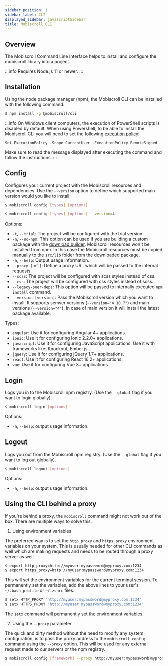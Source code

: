 ```yaml
---
sidebar_position: 1
sidebar_label: CLI
displayed_sidebar: javascriptSidebar
title: Mobiscroll CLI
---
```


## Overview

The Mobiscroll Command Line Interface helps to install and configure the mobiscroll library into a project.

:::info
Requires Node.js 11 or newer.
:::

## Installation

Using the node package manager (npm), the Mobiscroll CLI can be installed with the following command:

```bash
$ npm install -g @mobiscroll/cli
```

:::info
On Windows client computers, the execution of PowerShell scripts is disabled by default. When using Powershell, to be able to install the Mobiscroll CLI you will need to set the following [execution policy](https://learn.microsoft.com/en-us/powershell/module/microsoft.powershell.core/about/about_execution_policies?view=powershell-7.3):

`Set-ExecutionPolicy -Scope CurrentUser -ExecutionPolicy RemoteSigned`

Make sure to read the message displayed after executing the command and follow the instructions.
:::

## Config

Configures your current project with the Mobiscroll resources and dependencies. Use the `--version` option to define which supported main version would you like to install:

```bash title='Install the latest version'
$ mobiscroll config [types] [options]
```

```bash title='Install the latest v4 version'
$ mobiscroll config [types] [options] --version=4
```

Options:
- `-t`, `--trial`: The project will be configured with the trial version.
- `-n`, `--no-npm`: This option can be used if you are building a custom package with the [download builder](http://help.mobiscroll.com/en/articles/974201-download-builder). Mobiscroll resources won't be installed from npm. In this case the Mobiscroll resources must be copied manually to the `src/lib` folder from the downloaded package.
- `-h`, `--help`: Output usage information.
- `--proxy [url]`: Define a proxy URL which will be passed to the internal requests.
- `--scss`: The project will be configured with scss styles instead of css.
- `--css`: The project will be configured with css styles instead of scss.
- `--legacy-peer-deps`: This option will be passed to internally executed `npm install` command.
- `--version [version]`: Pass the Mobiscroll version which you want to install. It supports semver versions (`--version="4.10.7"`) and main versions (`--version="4"`). In case of main version it will install the latest package available.

Types:
- `angular`: Use it for configuring Angular 4+ applications.
- `ionic`: Use it for configuring Ionic 2.2.0+ applications.
- `javascript`: Use it for configuring JavaScript applications. Use it with frameworks like: Knockout, Ember.js...
- `jquery`: Use it for configuring jQuery 1.7+ applications.
- `react`: Use it for configuring React 16.2+ applications.
- `vue`: Use it for configuring Vue 3+ applications.

## Login

Logs you in to the Mobiscroll npm registry. (Use the `--global` flag if you want to login globally).

```bash
$ mobiscroll login [options]
```

Options:
- `-h`, `--help`: output usage information.

## Logout

Logs you out from the Mobiscroll npm registry. (Use the `--global` flag if you want to log out globally).

```bash
$ mobiscroll logout [options]
```

Options:
- `-h`, `--help`: output usage information.

## Using the CLI behind a proxy

If you're behind a proxy, the `mobiscroll` command might not work out of the box. There are multiple ways to solve this.

1. Using environment variables

The preferred way is to set the `http_proxy` and `https_proxy` environment variables on your system. This is usually needed for other CLI commands as well which are making requests and needs to be routed through a proxy server as well.

```bash title='Mac OS / Linux'
$ export http_proxy=http://myuser:mypassword@myproxy.com:1234
$ export https_proxy=http://myuser:mypassword@myproxy.com:1234
```

This will set the environment variables for the current terminal session. To permanently set the variables, add the above lines to your user's `~/.bash_profile` or `~/.zshrc` files.

```bash title='Windows'
$ setx HTTP_PROXY "http://myuser:mypassword@myproxy.com:1234"
$ setx HTTPS_PROXY "http://myuser:mypassword@myproxy.com:1234"
```

The `setx` command will permanently set the environment variables.

2. Using the `--proxy` parameter

The quick and dirty method without the need to modify any system configuration, is to pass the proxy address to the `mobiscroll config` command using the `--proxy` option. This will be used for any external request made to our servers or the npm registry.

```bash
$ mobiscroll config [framework] --proxy http://myuser:mypassword@myproxy.com:1234
```